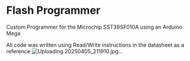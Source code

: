 # Flash Programmer

Custom Programmer for the Microchip SST39SF010A using an Arduino Mega

All code was written using Read/Write instructions in the datasheet as a reference
![Uploading 20250405_211910.jpg…]()
